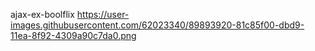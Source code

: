 ajax-ex-boolflix
https://user-images.githubusercontent.com/62023340/89893920-81c85f00-dbd9-11ea-8f92-4309a90c7da0.png
